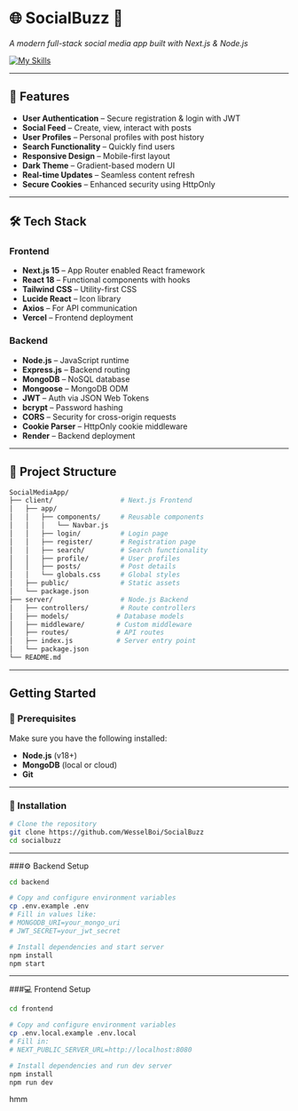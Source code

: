 # 🌐 SocialBuzz 🚀  
*A modern full-stack social media app built with Next.js & Node.js*

[![My Skills](https://skillicons.dev/icons?i=nextjs,js,react,tailwind,nodejs,express,mongo,vercel,github,postman)](https://skillicons.dev)

---
## 🌟 Features

- **User Authentication** – Secure registration & login with JWT
- **Social Feed** – Create, view, interact with posts
- **User Profiles** – Personal profiles with post history
- **Search Functionality** – Quickly find users
- **Responsive Design** – Mobile-first layout
- **Dark Theme** – Gradient-based modern UI
- **Real-time Updates** – Seamless content refresh
- **Secure Cookies** – Enhanced security using HttpOnly

---

## 🛠️ Tech Stack

### Frontend

- **Next.js 15** – App Router enabled React framework  
- **React 18** – Functional components with hooks  
- **Tailwind CSS** – Utility-first CSS  
- **Lucide React** – Icon library  
- **Axios** – For API communication  
- **Vercel** – Frontend deployment  

### Backend



- **Node.js** – JavaScript runtime  
- **Express.js** – Backend routing  
- **MongoDB** – NoSQL database  
- **Mongoose** – MongoDB ODM  
- **JWT** – Auth via JSON Web Tokens  
- **bcrypt** – Password hashing  
- **CORS** – Security for cross-origin requests  
- **Cookie Parser** – HttpOnly cookie middleware  
- **Render** – Backend deployment

---

## 📁 Project Structure

```bash
SocialMediaApp/
├── client/                 # Next.js Frontend
│   ├── app/
│   │   ├── components/     # Reusable components
│   │   │   └── Navbar.js
│   │   ├── login/          # Login page
│   │   ├── register/       # Registration page
│   │   ├── search/         # Search functionality
│   │   ├── profile/        # User profiles
│   │   ├── posts/          # Post details
│   │   └── globals.css     # Global styles
│   ├── public/             # Static assets
│   └── package.json
├── server/                 # Node.js Backend
│   ├── controllers/        # Route controllers 
│   ├── models/            # Database models
│   ├── middleware/        # Custom middleware
│   ├── routes/            # API routes
│   ├── index.js           # Server entry point
│   └── package.json
└── README.md
```
---

##  Getting Started

### 🔧 Prerequisites

Make sure you have the following installed:

- **Node.js** (v18+)
- **MongoDB** (local or cloud)
- **Git**

---

### 🔨 Installation

```bash
# Clone the repository
git clone https://github.com/WesselBoi/SocialBuzz
cd socialbuzz
```

---
###⚙️ Backend Setup

```bash
cd backend

# Copy and configure environment variables
cp .env.example .env
# Fill in values like:
# MONGODB_URI=your_mongo_uri
# JWT_SECRET=your_jwt_secret

# Install dependencies and start server
npm install
npm start
```
---
###💻 Frontend Setup

```bash
cd frontend

# Copy and configure environment variables
cp .env.local.example .env.local
# Fill in:
# NEXT_PUBLIC_SERVER_URL=http://localhost:8080

# Install dependencies and run dev server
npm install
npm run dev

```

hmm
